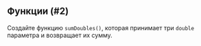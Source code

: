 ## Функции (#2)

Создайте функцию `sumDoubles()`,
которая принимает три `double` параметра и возвращает их сумму.